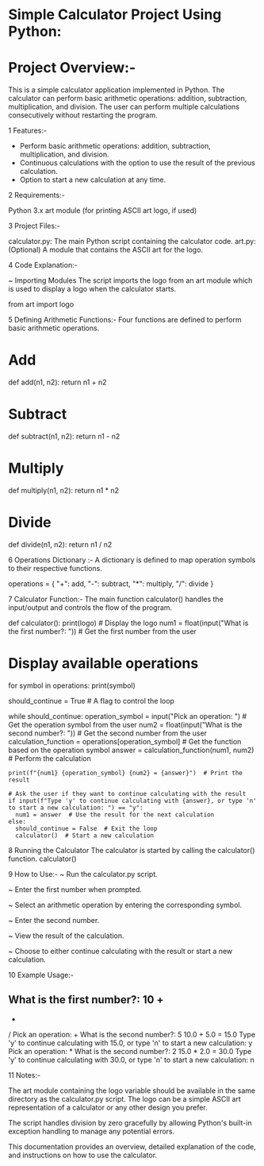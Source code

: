 # Simple Calculator Project Using Python:
# Project Overview:-

This is a simple calculator application implemented in Python. The calculator can perform basic arithmetic operations: addition, subtraction, multiplication, and division. The user can perform multiple calculations consecutively without restarting the program.

1 Features:-

- Perform basic arithmetic operations: addition, subtraction, multiplication, and division.
- Continuous calculations with the option to use the result of the previous calculation.
- Option to start a new calculation at any time.

2 Requirements:-

Python 3.x
art module (for printing ASCII art logo, if used)

3 Project Files:-

calculator.py: The main Python script containing the calculator code.
art.py: (Optional) A module that contains the ASCII art for the logo.

4 Code Explanation:-

~ Importing Modules
The script imports the logo from an art module which is used to display a logo when the calculator starts. 

from art import logo

5 Defining Arithmetic Functions:-
Four functions are defined to perform basic arithmetic operations.

# Add
def add(n1, n2):
  return n1 + n2

# Subtract 
def subtract(n1, n2):
  return n1 - n2 

# Multiply
def multiply(n1, n2):
  return n1 * n2 

# Divide 
def divide(n1, n2):
  return n1 / n2

6 Operations Dictionary :- 
A dictionary is defined to map operation symbols to their respective functions.

operations = {
  "+": add,
  "-": subtract,
  "*": multiply,
  "/": divide 
}

7 Calculator Function:-
The main function calculator() handles the input/output and controls the flow of the program.

def calculator():
  print(logo)  # Display the logo
  num1 = float(input("What is the first number?: "))  # Get the first number from the user

  # Display available operations
  for symbol in operations:
    print(symbol) 

  should_continue = True  # A flag to control the loop

  while should_continue:
    operation_symbol = input("Pick an operation: ")  # Get the operation symbol from the user
    num2 = float(input("What is the second number?: "))  # Get the second number from the user
    calculation_function = operations[operation_symbol]  # Get the function based on the operation symbol
    answer = calculation_function(num1, num2)  # Perform the calculation

    print(f"{num1} {operation_symbol} {num2} = {answer}")  # Print the result

    # Ask the user if they want to continue calculating with the result
    if input(f"Type 'y' to continue calculating with {answer}, or type 'n' to start a new calculation: ") == "y":
      num1 = answer  # Use the result for the next calculation
    else:
      should_continue = False  # Exit the loop
      calculator()  # Start a new calculation

8 Running the Calculator
The calculator is started by calling the calculator() function.
calculator()

9 How to Use:-
~ Run the calculator.py script.

~ Enter the first number when prompted.

~ Select an arithmetic operation by entering the corresponding symbol.

~ Enter the second number.

~ View the result of the calculation.

~ Choose to either continue calculating with the result or start a new calculation.

10 Example Usage:-

What is the first number?: 10
+
-
*
/
Pick an operation: +
What is the second number?: 5
10.0 + 5.0 = 15.0
Type 'y' to continue calculating with 15.0, or type 'n' to start a new calculation: y
Pick an operation: *
What is the second number?: 2
15.0 * 2.0 = 30.0
Type 'y' to continue calculating with 30.0, or type 'n' to start a new calculation: n

11 Notes:- 

The art module containing the logo variable should be available in the same directory as the calculator.py script. The logo can be a simple ASCII art representation of a calculator or any other design you prefer.

The script handles division by zero gracefully by allowing Python's built-in exception handling to manage any potential errors.

This documentation provides an overview, detailed explanation of the code, and instructions on how to use the calculator.
